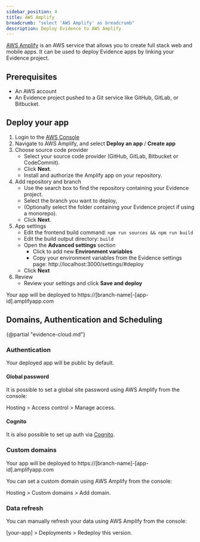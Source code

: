 ```yaml
---
sidebar_position: 4
title: AWS Amplify
breadcrumb: "select 'AWS Amplify' as breadcrumb"
description: Deploy Evidence to AWS Amplify
---
```


[AWS Amplify](https://aws.amazon.com/amplify/) is an AWS service that allows you to create full stack web and mobile apps. It can be used to deploy Evidence apps by linking your Evidence project.

## Prerequisites

- An AWS account
- An Evidence project pushed to a Git service like GitHub, GitLab, or Bitbucket.

## Deploy your app

1. Login to the [AWS Console](https://console.aws.amazon.com/)
2. Navigate to AWS Amplify, and select **Deploy an app** / **Create app**
3. Choose source code provider
    - Select your source code provider (GitHub, GitLab, Bitbucket or CodeCommit). 
    - Click **Next**.
    - Install and authorize the Amplify app on your repository.
4. Add repository and branch
    - Use the search box to find the repository containing your Evidence project.
    - Select the branch you want to deploy, 
    - (Optionally select the folder containing your Evidence project if using a monorepo). 
    - Click **Next**.
5. App settings
    - Edit the frontend build command: `npm run sources && npm run build`
    - Edit the build output directory: `build`
    - Open the **Advanced settings** section
        - Click to add new **Environment variables**
        - Copy your environment variables from the Evidence settings page: http://localhost:3000/settings/#deploy
    - Click **Next**
6. Review
    - Review your settings and click **Save and deploy**

Your app will be deployed to https://[branch-name]-[app-id].amplifyapp.com

## Domains, Authentication and Scheduling

{@partial "evidence-cloud.md"}

### Authentication

Your deployed app will be public by default. 

#### Global password

It is possible to set a global site password using AWS Amplify from the console:

Hosting > Access control > Manage access.

#### Cognito

It is also possible to set up auth via [Cognito](https://docs.amplify.aws/react/build-a-backend/auth/).

### Custom domains

Your app will be deployed to https://[branch-name]-[app-id].amplifyapp.com

You can set a custom domain using AWS Amplify from the console:

Hosting > Custom domains > Add domain.

### Data refresh

You can manually refresh your data using AWS Amplify from the console:

[your-app] > Deployments > Redeploy this version.
